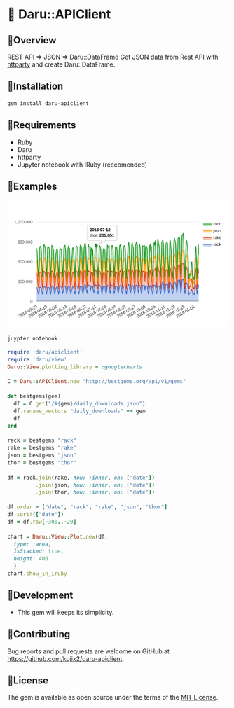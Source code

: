 # 🔶 Daru::APIClient

## 🔸Overview
REST API => JSON => Daru::DataFrame
Get JSON data from Rest API with [httparty](https://github.com/jnunemaker/httparty) and create Daru::DataFrame. 

## 🔸Installation

```bash
gem install daru-apiclient
```

## 🔸Requirements

* Ruby
* Daru
* httparty
* Jupyter notebook with IRuby (reccomended)

## 🔸Examples
![alt text](https://raw.githubusercontent.com/kojix2/daru-apiclient/master/notebook/daru-apiclient.png)
```bash
juypter notebook
```

```ruby
require 'daru/apiclient'
require 'daru/view'
Daru::View.plotting_library = :googlecharts

C = Daru::APIClient.new "http://bestgems.org/api/v1/gems"

def bestgems(gem)
  df = C.get("/#{gem}/daily_downloads.json")
  df.rename_vectors "daily_downloads" => gem
  df
end

rack = bestgems "rack"
rake = bestgems "rake"
json = bestgems "json"
thor = bestgems "thor"

df = rack.join(rake, how: :inner, on: ["date"])
         .join(json, how: :inner, on: ["date"])
         .join(thor, how: :inner, on: ["date"])

df.order = ["date", "rack", "rake", "json", "thor"]
df.sort!(["date"])
df = df.row[-300..-20]

chart = Daru::View::Plot.new(df,
  type: :area,
  isStacked: true,
  height: 400
  )
chart.show_in_iruby
```

## 🔸Development
* This gem will keeps its simplicity.

## 🔸Contributing

Bug reports and pull requests are welcome on GitHub at https://github.com/kojix2/daru-apiclient.

## 🔸License

The gem is available as open source under the terms of the [MIT License](https://opensource.org/licenses/MIT).
